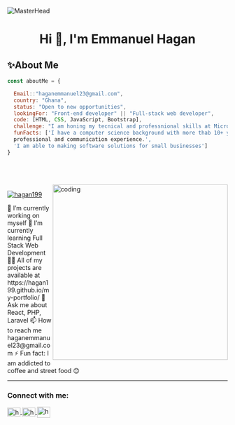 ![MasterHead](https://digitaledgetech.in/images/Banner_03.gif)

<h1 align="center">Hi 👋, I'm Emmanuel Hagan</h1>

## ✨About Me
```javascript
const aboutMe = {

  Email::"haganemmanuel23@gmail.com",
  country: "Ghana",
  status: "Open to new opportunities",
  lookingFor: "Front-end developer" || "Full-stack web developer",
  code: [HTML, CSS, JavaScript, Bootstrap],
  challenge: "I am honing my tecnical and professnional skills at Microverse",
  funFacts: ['I have a computer science background with more thab 10+ years of 
  professional and communication experience.',
  'I am able to making software solutions for small businesses']
}
```
  <br>
<br>
<br>
<img alt="coding" align="right" width="400" src="https://cdn.dribbble.com/users/1162077/screenshots/3848914/media/320984a9ca58b3c73274c9259ecf6de8.gif">
<p align="left">
  <a href="https://twitter.com/Emmahagan23" target="_blank">
    <img src="https://img.shields.io/twitter/follow/Emmahagan23?logo=twitter&style=for-the-badge" alt="hagan199" />
  </a>
</p>
🔭 I’m currently working on myself
🌱 I’m currently learning Full Stack Web Development
👨‍💻 All of my projects are available at https://hagan199.github.io/my-portfolio/
💬 Ask me about React, PHP, Laravel
📫 How to reach me haganemmanuel23@gmail.com
⚡ Fun fact: I am addicted to coffee and street food 😊
<br>
<hr>
<h3 align="left">Connect with me:</h3>
<p align="left">
  <a href="https://twitter.com/Emmahagan23" target="_blank">
    <img align="center" src="https://raw.githubusercontent.com/rahuldkjain/github-profile-readme-generator/master/src/images/icons/Social/twitter.svg" alt="hagan199" height="20" width="30" />
  </a>
  <a href="https://linkedin.com/in/emmanuel-hagan-26219a95/" target="_blank">
    <img align="center" src="https://raw.githubusercontent.com/rahuldkjain/github-profile-readme-generator/master/src/images/icons/Social/linked-in-alt.svg" alt="hagan199" height="20" width="30" />
  </a>
  <a href="https://www.hackerrank.com/banyanhagan" target="_blank">
    <img align="center" src="https://raw.githubusercontent.com/rahuldkjain/github-profile-readme-generator/master/src/images/icons/Social/hackerrank.svg" alt="hagan199" height="25" width="30" />
  </a>
</p>

